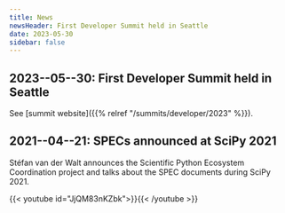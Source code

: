 ```yaml
---
title: News
newsHeader: First Developer Summit held in Seattle
date: 2023-05-30
sidebar: false
---
```


## 2023--05--30: First Developer Summit held in Seattle

See [summit website]({{% relref "/summits/developer/2023" %}}).

## 2021--04--21: SPECs announced at SciPy 2021

Stéfan van der Walt announces the Scientific Python Ecosystem Coordination project and
talks about the SPEC documents during SciPy 2021.

{{< youtube id="JjQM83nKZbk">}}{{< /youtube >}}
